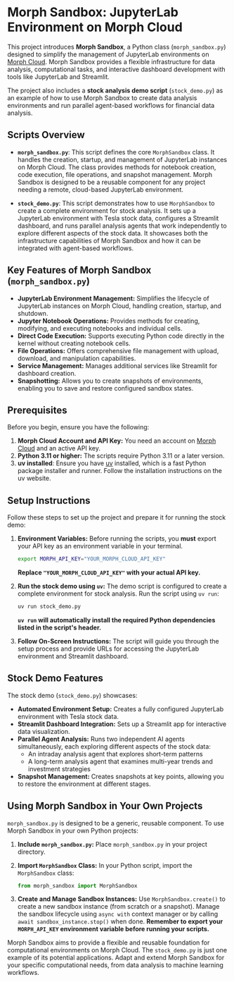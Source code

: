 # Morph Sandbox: JupyterLab Environment on Morph Cloud

This project introduces **Morph Sandbox**, a Python class (`morph_sandbox.py`) designed to simplify the management of JupyterLab environments on [Morph Cloud](https://morphcloud.ai/). Morph Sandbox provides a flexible infrastructure for data analysis, computational tasks, and interactive dashboard development with tools like JupyterLab and Streamlit.

The project also includes a **stock analysis demo script** (`stock_demo.py`) as an example of how to use Morph Sandbox to create data analysis environments and run parallel agent-based workflows for financial data analysis.

## Scripts Overview

* **`morph_sandbox.py`**: This script defines the core `MorphSandbox` class. It handles the creation, startup, and management of JupyterLab instances on Morph Cloud. The class provides methods for notebook creation, code execution, file operations, and snapshot management. Morph Sandbox is designed to be a reusable component for any project needing a remote, cloud-based JupyterLab environment.

* **`stock_demo.py`**: This script demonstrates how to use `MorphSandbox` to create a complete environment for stock analysis. It sets up a JupyterLab environment with Tesla stock data, configures a Streamlit dashboard, and runs parallel analysis agents that work independently to explore different aspects of the stock data. It showcases both the infrastructure capabilities of Morph Sandbox and how it can be integrated with agent-based workflows.

## Key Features of Morph Sandbox (`morph_sandbox.py`)

* **JupyterLab Environment Management:** Simplifies the lifecycle of JupyterLab instances on Morph Cloud, handling creation, startup, and shutdown.
* **Jupyter Notebook Operations:** Provides methods for creating, modifying, and executing notebooks and individual cells.
* **Direct Code Execution:** Supports executing Python code directly in the kernel without creating notebook cells.
* **File Operations:** Offers comprehensive file management with upload, download, and manipulation capabilities.
* **Service Management:** Manages additional services like Streamlit for dashboard creation.
* **Snapshotting:** Allows you to create snapshots of environments, enabling you to save and restore configured sandbox states.

## Prerequisites

Before you begin, ensure you have the following:

1. **Morph Cloud Account and API Key:** You need an account on [Morph Cloud](https://morphcloud.ai/) and an active API key.
2. **Python 3.11 or higher:** The scripts require Python 3.11 or a later version.
3. **uv installed**: Ensure you have [uv](https://astral.sh/uv) installed, which is a fast Python package installer and runner. Follow the installation instructions on the uv website.

## Setup Instructions

Follow these steps to set up the project and prepare it for running the stock demo:

1. **Environment Variables:** Before running the scripts, you **must** export your API key as an environment variable in your terminal.

   ```bash
   export MORPH_API_KEY="YOUR_MORPH_CLOUD_API_KEY"
   ```
   **Replace `"YOUR_MORPH_CLOUD_API_KEY"` with your actual API key.**

2. **Run the stock demo using `uv`:** The demo script is configured to create a complete environment for stock analysis. Run the script using `uv run`:

   ```bash
   uv run stock_demo.py
   ```
   **`uv run` will automatically install the required Python dependencies listed in the script's header.**

3. **Follow On-Screen Instructions:** The script will guide you through the setup process and provide URLs for accessing the JupyterLab environment and Streamlit dashboard.

## Stock Demo Features

The stock demo (`stock_demo.py`) showcases:

* **Automated Environment Setup:** Creates a fully configured JupyterLab environment with Tesla stock data.
* **Streamlit Dashboard Integration:** Sets up a Streamlit app for interactive data visualization.
* **Parallel Agent Analysis:** Runs two independent AI agents simultaneously, each exploring different aspects of the stock data:
  * An intraday analysis agent that explores short-term patterns
  * A long-term analysis agent that examines multi-year trends and investment strategies
* **Snapshot Management:** Creates snapshots at key points, allowing you to restore the environment at different stages.

## Using Morph Sandbox in Your Own Projects

`morph_sandbox.py` is designed to be a generic, reusable component. To use Morph Sandbox in your own Python projects:

1. **Include `morph_sandbox.py`:** Place `morph_sandbox.py` in your project directory.
2. **Import `MorphSandbox` Class:** In your Python script, import the `MorphSandbox` class:

   ```python
   from morph_sandbox import MorphSandbox
   ```

3. **Create and Manage Sandbox Instances:** Use `MorphSandbox.create()` to create a new sandbox instance (from scratch or a snapshot). Manage the sandbox lifecycle using `async with` context manager or by calling `await sandbox_instance.stop()` when done. **Remember to export your `MORPH_API_KEY` environment variable before running your scripts.**

Morph Sandbox aims to provide a flexible and reusable foundation for computational environments on Morph Cloud. The `stock_demo.py` is just one example of its potential applications. Adapt and extend Morph Sandbox for your specific computational needs, from data analysis to machine learning workflows.